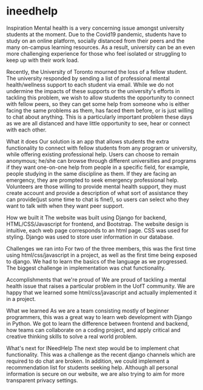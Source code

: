# ineedhelp
Inspiration
Mental health is a very concerning issue amongst university students at the moment. Due to the Covid19 pandemic, students have to study on an online platform, socially distanced from their peers and the many on-campus learning resources. As a result, university can be an even more challenging experience for those who feel isolated or struggling to keep up with their work load.

Recently, the University of Toronto mourned the loss of a fellow student. The university responded by sending a list of professional mental health/wellness support to each student via email. While we do not undermine the impacts of these supports or the university's efforts in tackling this problem, we wish to allow students the opportunity to connect with fellow peers, so they can get some help from someone who is either facing the same problems as them, has faced them before, or is just willing to chat about anything. This is a particularly important problem these days as we are all distanced and have little opportunity to see, hear or connect with each other.

What it does
Our solution is an app that allows students the extra functionality to connect with fellow students from any program or university, while offering existing professional help. Users can choose to remain anonymous; he/she can browse through different universities and programs if they want one-on-one help from people in a specific field, for example, people studying in the same discipline as them. If they are facing an emergency, they are prompted to seek emergency professional help. Volunteers are those willing to provide mental health support, they must create account and provide a description of what sort of assistance they can provide(just some time to chat is fine!), so users can select who they want to talk with when they want peer support.

How we built it
The website was built using Django for backend, HTML/CSS/Javascript for frontend, and Bootstrap. The website design is intuitive, each web page corresponds to an html page. CSS was used for styling. Django was used to store user information in our database.

Challenges we ran into
For two of the three members, this was the first time using html/css/javascript in a project, as well as the first time being exposed to django. We had to learn the basics of the language as we progressed. The biggest challenge in implementation was chat functionality.

Accomplishments that we're proud of
We are proud of tackling a mental health issue that raises a particular problem in the UofT community. We are happy that we learned some html/css/javascript and actually implemented it in a project.

What we learned
As we are a team consisting mostly of beginner programmers, this was a great way to learn web development with Django in Python. We got to learn the difference between frontend and backend, how teams can collaborate on a coding project, and apply critical and creative thinking skills to solve a real world problem.

What's next for INeedHelp
The next step would be to implement chat functionality. This was a challenge as the recent django channels which are required to do chat are broken. In addition, we could implement a recommendation list for students seeking help. Although all personal information is secure on our website, we are also trying to aim for more transparent privacy settings.
